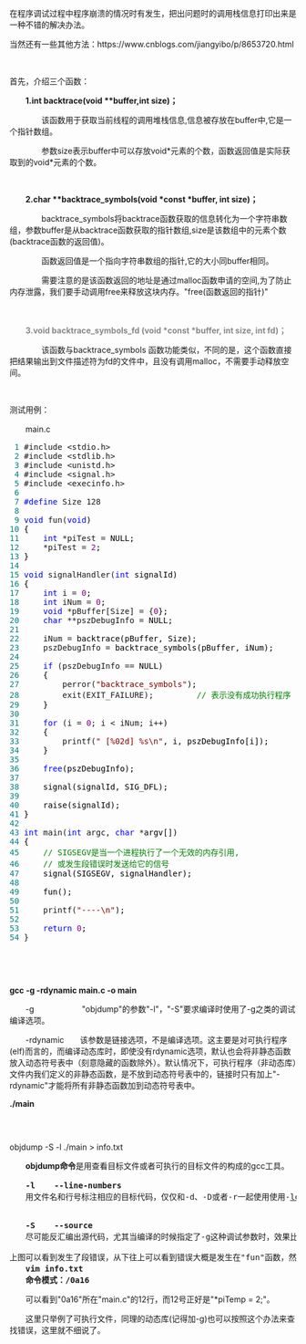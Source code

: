 <p><span style="font-size: 14px;">在程序调试过程中程序崩溃的情况时有发生，把出问题时的调用栈信息打印出来是一种不错的解决办法。</span></p>
<p><span style="font-size: 14px;">当然还有一些其他方法：https://www.cnblogs.com/jiangyibo/p/8653720.html</span></p>
<p><span style="font-size: 14px;">&nbsp;</span></p>
<p><span style="font-size: 14px;">首先，介绍三个函数：</span></p>
<p><span style="font-size: 14px;">　　<strong>1.int backtrace(void **buffer,int size)；</strong></span></p>
<p><span style="font-size: 14px;">　　　　该函数用于获取当前线程的调用堆栈信息,信息被存放在buffer中,它是一个指针数组。</span></p>
<p><span style="font-size: 14px;">　　　　参数size表示buffer中可以存放void*元素的个数，函数返回值是实际获取到的void*元素的个数。</span></p>
<p><span style="font-size: 14px;">&nbsp;</span></p>
<p><span style="font-size: 14px;">　　<strong>2.char **backtrace_symbols(void *const *buffer, int size)；</strong></span></p>
<p><span style="font-size: 14px;">　　　　backtrace_symbols将backtrace函数获取的信息转化为一个字符串数组，参数buffer是从backtrace函数获取的指针数组,size是该数组中的元素个数(backtrace函数的返回值)。</span></p>
<p><span style="font-size: 14px;">　　　　函数返回值是一个指向字符串数组的指针,它的大小同buffer相同。</span></p>
<p><span style="font-size: 14px;">　　　　需要注意的是该函数返回的地址是通过malloc函数申请的空间,为了防止内存泄露，我们要手动调用free来释放这块内存。"free(函数返回的指针)"</span></p>
<p><span style="font-size: 14px;">　　</span></p>
<p><strong><span style="font-size: 14px;">　　<span style="color: #888888;">3.void backtrace_symbols_fd (void *const *buffer, int size, int fd)；</span></span></strong></p>
<p><span style="font-size: 14px;">　　　　该函数与backtrace_symbols 函数功能类似，不同的是，这个函数直接把结果输出到文件描述符为fd的文件中，且没有调用malloc，不需要手动释放空间。</span></p>
<p><span style="font-size: 14px;">&nbsp;</span></p>
<p><span style="font-size: 14px;">测试用例：</span></p>
<p><span style="font-size: 14px;">　　main.c</span></p>
<div class="cnblogs_code">
<pre><span style="font-size: 14px;"><span style="color: #008080;"> 1</span> #include &lt;stdio.h&gt;
<span style="color: #008080;"> 2</span> #include &lt;stdlib.h&gt;
<span style="color: #008080;"> 3</span> #include &lt;unistd.h&gt;
<span style="color: #008080;"> 4</span> #include &lt;signal.h&gt;
<span style="color: #008080;"> 5</span> #include &lt;execinfo.h&gt;
<span style="color: #008080;"> 6</span> 
<span style="color: #008080;"> 7</span> <span style="color: #0000ff;">#define</span> Size 128
<span style="color: #008080;"> 8</span> 
<span style="color: #008080;"> 9</span> <span style="color: #0000ff;">void</span> fun(<span style="color: #0000ff;">void</span><span style="color: #000000;">)
</span><span style="color: #008080;">10</span> <span style="color: #000000;">{
</span><span style="color: #008080;">11</span>     <span style="color: #0000ff;">int</span> *piTest =<span style="color: #000000;"> NULL;
</span><span style="color: #008080;">12</span>     *piTest = <span style="color: #800080;">2</span><span style="color: #000000;">;
</span><span style="color: #008080;">13</span> <span style="color: #000000;">}
</span><span style="color: #008080;">14</span> 
<span style="color: #008080;">15</span> <span style="color: #0000ff;">void</span> signalHandler(<span style="color: #0000ff;">int</span><span style="color: #000000;"> signalId)
</span><span style="color: #008080;">16</span> <span style="color: #000000;">{
</span><span style="color: #008080;">17</span>     <span style="color: #0000ff;">int</span> i = <span style="color: #800080;">0</span><span style="color: #000000;">;
</span><span style="color: #008080;">18</span>     <span style="color: #0000ff;">int</span> iNum = <span style="color: #800080;">0</span><span style="color: #000000;">;
</span><span style="color: #008080;">19</span>     <span style="color: #0000ff;">void</span> *pBuffer[Size] = {<span style="color: #800080;">0</span><span style="color: #000000;">};
</span><span style="color: #008080;">20</span>     <span style="color: #0000ff;">char</span> **pszDebugInfo =<span style="color: #000000;"> NULL;
</span><span style="color: #008080;">21</span> 
<span style="color: #008080;">22</span>     iNum =<span style="color: #000000;"> backtrace(pBuffer, Size);
</span><span style="color: #008080;">23</span>     pszDebugInfo =<span style="color: #000000;"> backtrace_symbols(pBuffer, iNum);
</span><span style="color: #008080;">24</span> 
<span style="color: #008080;">25</span>     <span style="color: #0000ff;">if</span> (pszDebugInfo ==<span style="color: #000000;"> NULL)
</span><span style="color: #008080;">26</span> <span style="color: #000000;">    {
</span><span style="color: #008080;">27</span>         perror(<span style="color: #800000;">"</span><span style="color: #800000;">backtrace_symbols</span><span style="color: #800000;">"</span><span style="color: #000000;">);
</span><span style="color: #008080;">28</span>         exit(EXIT_FAILURE);         <span style="color: #008000;">//</span><span style="color: #008000;"> 表示没有成功执行程序</span>
<span style="color: #008080;">29</span> <span style="color: #000000;">    }
</span><span style="color: #008080;">30</span> 
<span style="color: #008080;">31</span>     <span style="color: #0000ff;">for</span> (i = <span style="color: #800080;">0</span>; i &lt; iNum; i++<span style="color: #000000;">)
</span><span style="color: #008080;">32</span> <span style="color: #000000;">    {
</span><span style="color: #008080;">33</span>         printf(<span style="color: #800000;">"</span><span style="color: #800000;"> [%02d] %s\n</span><span style="color: #800000;">"</span><span style="color: #000000;">, i, pszDebugInfo[i]);
</span><span style="color: #008080;">34</span> <span style="color: #000000;">    }
</span><span style="color: #008080;">35</span> 
<span style="color: #008080;">36</span>     <span style="color: #0000ff;">free</span><span style="color: #000000;">(pszDebugInfo);
</span><span style="color: #008080;">37</span> 
<span style="color: #008080;">38</span> <span style="color: #000000;">    signal(signalId, SIG_DFL);
</span><span style="color: #008080;">39</span> 
<span style="color: #008080;">40</span> <span style="color: #000000;">    raise(signalId);
</span><span style="color: #008080;">41</span> <span style="color: #000000;">}
</span><span style="color: #008080;">42</span> 
<span style="color: #008080;">43</span> <span style="color: #0000ff;">int</span> main(<span style="color: #0000ff;">int</span> argc, <span style="color: #0000ff;">char</span> *<span style="color: #000000;">argv[])
</span><span style="color: #008080;">44</span> <span style="color: #000000;">{
</span><span style="color: #008080;">45</span>     <span style="color: #008000;">//</span><span style="color: #008000;"> SIGSEGV是当一个进程执行了一个无效的内存引用,
</span><span style="color: #008080;">46</span>     <span style="color: #008000;">//</span><span style="color: #008000;"> 或发生段错误时发送给它的信号</span>
<span style="color: #008080;">47</span> <span style="color: #000000;">    signal(SIGSEGV, signalHandler);
</span><span style="color: #008080;">48</span> 
<span style="color: #008080;">49</span> <span style="color: #000000;">    fun();
</span><span style="color: #008080;">50</span> 
<span style="color: #008080;">51</span>     printf(<span style="color: #800000;">"</span><span style="color: #800000;">----\n</span><span style="color: #800000;">"</span><span style="color: #000000;">);
</span><span style="color: #008080;">52</span> 
<span style="color: #008080;">53</span>     <span style="color: #0000ff;">return</span> <span style="color: #800080;">0</span><span style="color: #000000;">;
</span><span style="color: #008080;">54</span> }</span></pre>
</div>
<p><span style="font-size: 14px;">&nbsp;</span></p>
<p><span style="font-size: 14px;">&nbsp;</span></p>
<p><span style="font-size: 14px;"><strong>gcc -g -rdynamic main.c -o main</strong></span></p>
<p><span style="font-size: 14px;">　　-g　　　　　　"objdump"的参数"-l"，"-S"要求编译时使用了-g之类的调试编译选项。&nbsp;</span></p>
<p><span style="font-size: 14px;">　　-rdynamic　　该参数是链接选项，不是编译选项。这主要是对可执行程序(elf)而言的，而编译动态库时，即使没有rdynamic选项，默认也会将非静态函数放入动态符号表中（刻意隐藏的函数除外）。默认情况下，可执行程序（非动态库）文件内我们定义的非静态函数，是不放到动态符号表中的，链接时只有加上"-rdynamic"才能将所有非静态函数加到动态符号表中。</span></p>
<p><span style="font-size: 14px;"><strong>./main</strong></span></p>
<p><img src="https://images2018.cnblogs.com/blog/1347181/201808/1347181-20180820190745816-433134254.png" alt="" /></p>
<p>&nbsp;</p>
<p><span style="font-size: 14px;">objdump -S -l ./main &gt; info.txt</span></p>
<p><span style="font-size: 14px;">　　<strong>objdump命令</strong>是用查看目标文件或者可执行的目标文件的构成的gcc<span class="wp_keywordlink">工具。</span></span></p>
<pre><span style="font-size: 14px;"><strong>　　-l    --line-numbers </strong>
　　用文件名和行号标注相应的目标代码，仅仅和-d、-D或者-r一起使用使用-<span class="wp_keywordlink"><a title="ld命令" href="http://man.linuxde.net/ld" target="_blank">ld</a>和使用-d的区别不是很大，在源码级调试的时候有用，要求编译时使用了-g之类的调试编译选项。<br /><br /></span></span></pre>
<pre><span style="font-size: 14px;"><strong>　　-S    --source</strong> 
　　尽可能反汇编出源代码，尤其当编译的时候指定了-g这种调试参数时，效果比较明显。隐含了-d参数。 <br /><br />上图可以看到发生了段错误，从下往上可以看到错误大概是发生在"fun"函数，然后打开info.txt，查找有关地址"0a16"的行号:<br />　　<strong>vim info.txt</strong><br /><strong>　　命令模式：/0a16</strong><br /><img src="https://images2018.cnblogs.com/blog/1347181/201808/1347181-20180820192407790-1763391873.png" alt="" /></span></pre>
<p>　　可以看到"0a16"所在"main.c"的12行，而12号正好是"*piTemp = 2;"。</p>
<p>　　这里只举例了可执行文件，同理的动态库(记得加-g)也可以按照这个办法来查找错误，这里就不细说了。</p>